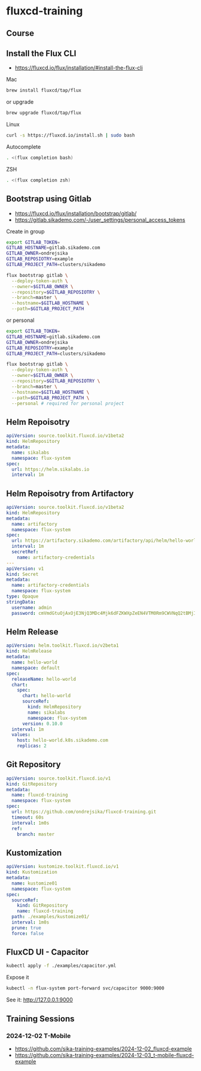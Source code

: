 # fluxcd-training

## Course

## Install the Flux CLI

- https://fluxcd.io/flux/installation/#install-the-flux-cli

Mac

```bash
brew install fluxcd/tap/flux
```

or upgrade

```bash
brew upgrade fluxcd/tap/flux
```

Linux

```bash
curl -s https://fluxcd.io/install.sh | sudo bash
```

Autocomplete

```bash
. <(flux completion bash)
```

ZSH

```zsh
. <(flux completion zsh)
```

## Bootstrap using Gitlab

- https://fluxcd.io/flux/installation/bootstrap/gitlab/
- https://gitlab.sikademo.com/-/user_settings/personal_access_tokens

Create in group

```bash
export GITLAB_TOKEN=
GITLAB_HOSTNAME=gitlab.sikademo.com
GITLAB_OWNER=ondrejsika
GITLAB_REPOSIOTRY=example
GITLAB_PROJECT_PATH=clusters/sikademo
```

```bash
flux bootstrap gitlab \
  --deploy-token-auth \
  --owner=$GITLAB_OWNER \
  --repository=$GITLAB_REPOSIOTRY \
  --branch=master \
  --hostname=$GITLAB_HOSTNAME \
  --path=$GITLAB_PROJECT_PATH
```

or personal

```bash
export GITLAB_TOKEN=
GITLAB_HOSTNAME=gitlab.sikademo.com
GITLAB_OWNER=ondrejsika
GITLAB_REPOSIOTRY=example
GITLAB_PROJECT_PATH=clusters/sikademo
```

```bash
flux bootstrap gitlab \
  --deploy-token-auth \
  --owner=$GITLAB_OWNER \
  --repository=$GITLAB_REPOSIOTRY \
  --branch=master \
  --hostname=$GITLAB_HOSTNAME \
  --path=$GITLAB_PROJECT_PATH \
  --personal # required for personal project
```

## Helm Repoisotry

```yaml
apiVersion: source.toolkit.fluxcd.io/v1beta2
kind: HelmRepository
metadata:
  name: sikalabs
  namespace: flux-system
spec:
  url: https://helm.sikalabs.io
  interval: 1m
```

## Helm Repoisotry from Artifactory

```yaml
apiVersion: source.toolkit.fluxcd.io/v1beta2
kind: HelmRepository
metadata:
  name: artifactory
  namespace: flux-system
spec:
  url: https://artifactory.sikademo.com/artifactory/api/helm/hello-world-helm
  interval: 1m
  secretRef:
    name: artifactory-credentials
---
apiVersion: v1
kind: Secret
metadata:
  name: artifactory-credentials
  namespace: flux-system
type: Opaque
stringData:
  username: admin
  password: cmVmdGtuOjAxOjE3NjQ3MDc4Mjk6dFZKWXpZeEN4VTM0Rm9CWVNqQ2tBMjI4Y2RO
```

## Helm Release

```yaml
apiVersion: helm.toolkit.fluxcd.io/v2beta1
kind: HelmRelease
metadata:
  name: hello-world
  namespace: default
spec:
  releaseName: hello-world
  chart:
    spec:
      chart: hello-world
      sourceRef:
        kind: HelmRepository
        name: sikalabs
        namespace: flux-system
      version: 0.10.0
  interval: 1m
  values:
    host: hello-world.k8s.sikademo.com
    replicas: 2
```

## Git Repository

```yaml
apiVersion: source.toolkit.fluxcd.io/v1
kind: GitRepository
metadata:
  name: fluxcd-training
  namespace: flux-system
spec:
  url: https://github.com/ondrejsika/fluxcd-training.git
  timeout: 60s
  interval: 1m0s
  ref:
    branch: master
```

## Kustomization

```yaml
apiVersion: kustomize.toolkit.fluxcd.io/v1
kind: Kustomization
metadata:
  name: kustomize01
  namespace: flux-system
spec:
  sourceRef:
    kind: GitRepository
    name: fluxcd-training
  path: ./examples/kustomize01/
  interval: 1m0s
  prune: true
  force: false
```

## FluxCD UI - Capacitor

```bash
kubectl apply -f ./examples/capacitor.yml
```

Expose it

```bash
kubectl -n flux-system port-forward svc/capacitor 9000:9000
```

See it: http://127.0.0.1:9000

## Training Sessions

### 2024-12-02 T-Mobile

- https://github.com/sika-training-examples/2024-12-02_fluxcd-example
- https://github.com/sika-training-examples/2024-12-03_t-mobile-fluxcd-example
